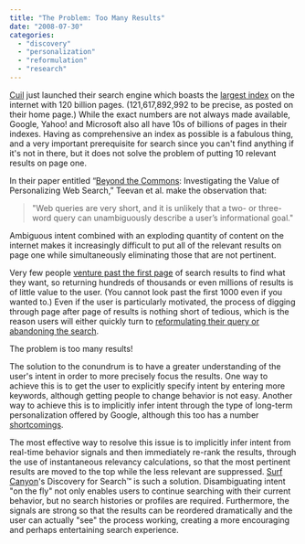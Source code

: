 ```yaml
---
title: "The Problem: Too Many Results"
date: "2008-07-30"
categories: 
  - "discovery"
  - "personalization"
  - "reformulation"
  - "research"
---
```


[Cuil](http://www.cuil.com) just launched their search engine which boasts the [largest index](http://searchengineland.com/080728-000100.php) on the internet with 120 billion pages. (121,617,892,992 to be precise, as posted on their home page.) While the exact numbers are not always made available, Google, Yahoo! and Microsoft also all have 10s of billions of pages in their indexes. Having as comprehensive an index as possible is a fabulous thing, and a very important prerequisite for search since you can't find anything if it's not in there, but it does not solve the problem of putting 10 relevant results on page one.

In their paper entitled “[Beyond the Commons](http://research.microsoft.com/%7Esdumais/PIA2005-final.pdf): Investigating the Value of Personalizing Web Search,” Teevan et al. make the observation that:

> "Web queries are very short, and it is unlikely that a two- or three-word query can unambiguously describe a user’s informational goal."

Ambiguous intent combined with an exploding quantity of content on the internet makes it increasingly difficult to put all of the relevant results on page one while simultaneously eliminating those that are not pertinent.

Very few people [venture past the first page](http://blog.surfcanyon.com/2008/02/18/hidden-treasures/) of search results to find what they want, so returning hundreds of thousands or even millions of results is of little value to the user. (You cannot look past the first 1000 even if you wanted to.) Even if the user is particularly motivated, the process of digging through page after page of results is nothing short of tedious, which is the reason users will either quickly turn to [reformulating their query or abandoning the search](http://blog.surfcanyon.com/2008/01/16/maybe-if-i-just-add-some-quotes%e2%80%a6/).

The problem is too many results!

The solution to the conundrum is to have a greater understanding of the user's intent in order to more precisely focus the results. One way to achieve this is to get the user to explicitly specify intent by entering more keywords, although getting people to change behavior is not easy. Another way to achieve this is to implicitly infer intent through the type of long-term personalization offered by Google, although this too has a number [shortcomings](http://blog.surfcanyon.com/2007/09/19/hold-the-pickles-hold-the-lettuce/).

The most effective way to resolve this issue is to implicitly infer intent from real-time behavior signals and then immediately re-rank the results, through the use of instantaneous relevancy calculations, so that the most pertinent results are moved to the top while the less relevant are suppressed. [Surf Canyon](http://www.SurfCanyon.com)'s Discovery for Search™ is such a solution. Disambiguating intent "on the fly" not only enables users to continue searching with their current behavior, but no search histories or profiles are required. Furthermore, the signals are strong so that the results can be reordered dramatically and the user can actually "see" the process working, creating a more encouraging and perhaps entertaining search experience.
